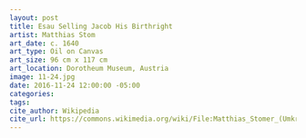 ```yaml
---
layout: post
title: Esau Selling Jacob His Birthright
artist: Matthias Stom
art_date: c. 1640
art_type: Oil on Canvas
art_size: 96 cm x 117 cm
art_location: Dorotheum Museum, Austria
image: 11-24.jpg
date: 2016-11-24 12:00:00 -05:00
categories:
tags:
cite_author: Wikipedia
cite_url: https://commons.wikimedia.org/wiki/File:Matthias_Stomer_(Umkreis)_Das_Linsengericht.jpg
---
```

